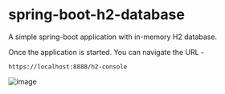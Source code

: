 # spring-boot-h2-database
A simple spring-boot application with in-memory H2 database.

Once the application is started. You can navigate the URL - 

`https://localhost:8888/h2-console`

![image](https://user-images.githubusercontent.com/23724869/94969935-353a3980-0521-11eb-894d-62dc38ed2bd5.png)

